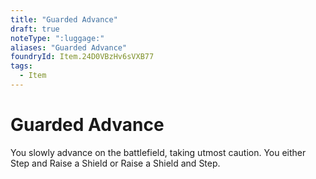 ```yaml
---
title: "Guarded Advance"
draft: true
noteType: ":luggage:"
aliases: "Guarded Advance"
foundryId: Item.24D0VBzHv6sVXB77
tags:
  - Item
---
```


# Guarded Advance

You slowly advance on the battlefield, taking utmost caution. You either Step and Raise a Shield or Raise a Shield and Step.
